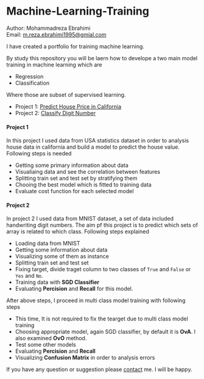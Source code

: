 # Machine-Learning-Training

Author: Mohammadreza Ebrahimi  
Email: [m.reza.ebrahimi1995@gmial.com](mailto:m.reza.ebrahimi1995@gmial.com)

I have created a portfolio for training machine learning. 

By study this repository you will be laern how to develope a two main model training in machine learning which are   
- Regression
- Classification

Where those are subset of supervised learning.  

- Project 1: [Predict House Price in California](https://github.com/mohammadreza-ebrahimi/Machine-Learning-Training/tree/main/House-Regression)
- Project 2: [Classify Digit Number](https://github.com/mohammadreza-ebrahimi/Machine-Learning-Training/tree/main/Digit-Classifier)  

#### Project 1  


In this project I used data from USA statistics dataset in order to analysis house data in california and build a model to predict the house value. Following steps 
is needed  

- Getting some primary information about data
- Visualiaing data and see the correlation between features
- Splitting train set and test set by stratifying them
- Chooing the best model which is fitted to training data
- Evaluate cost function for each selected model

#### Project 2

In project 2 I used data from MNIST dataset, a set of data included handwriting digit numbers. The aim pf this project is to predict which sets of array is related to which class. Following steps explained  

- Loading data from MNIST
- Getting some information about data
- Visualizing some of them as instance
- Splitting train set and test set
- Fixing target, divide traget column to two classes of `True` and `False` or `Yes` and `No`.
- Training data with **SGD Classifier**
- Evaluating **Percision** and **Recall** for this model.

After above steps, I proceed in multi class model training with following steps  
- This time, It is not required to fix the tearget due to multi class model training
- Choosing appropriate model, again SGD classifier, by default it is **OvA**. I also examined **OvO** method.
- Test some other models
- Evaluating **Percision** and **Recall**
- Visualizing **Confusion Matrix** in order to analysis errors


If you have any question or suggestion please [contact](mailto:m.reza.ebrahimi1995@gmial.com) me. 
I will be happy.
